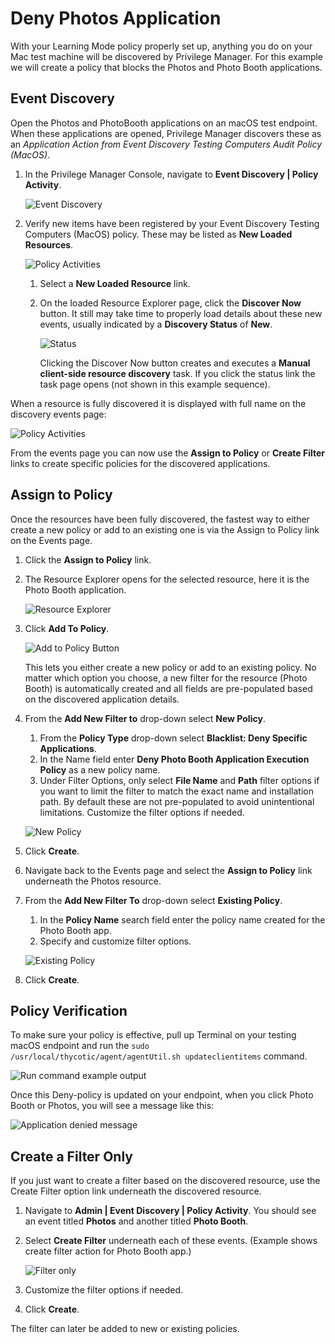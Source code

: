 [title]: # (Deny Photos)
[tags]: # (standard user, policy, macOS)
[priority]: # (7)
# Deny Photos Application

With your Learning Mode policy properly set up, anything you do on your Mac test machine will be discovered by Privilege Manager. For this example we will create a policy that blocks the Photos and Photo Booth applications.

## Event Discovery

Open the Photos and PhotoBooth applications on an macOS test endpoint. When these applications are opened, Privilege Manager discovers these as an _Application Action from Event Discovery Testing Computers Audit Policy (MacOS)_.

1. In the Privilege Manager Console, navigate to __Event Discovery | Policy Activity__.

   ![Event Discovery](images/deny/deny-3.png "Event Discovery page")
1. Verify new items have been registered by your Event Discovery Testing Computers (MacOS) policy. These may be listed as __New Loaded Resources__.

   ![Policy Activities](images/deny/discovery-nlr.png "Events showing New Loaded Resource")
   1. Select a __New Loaded Resource__ link.
   1. On the loaded Resource Explorer page, click the __Discover Now__ button. It still may take time to properly load details about these new events, usually indicated by a __Discovery Status__ of __New__.

      ![Status](images/deny/discovery-nlr-2.png "Discovery status")

      Clicking the Discover Now button creates and executes a __Manual client-side resource discovery__ task. If you click the status link the task page opens (not shown in this example sequence).

When a resource is fully discovered it is displayed with full name on the discovery events page:

![Policy Activities](images/deny/discovery-nlr-3.png "Events showing fully discovered resources")

From the events page you can now use the __Assign to Policy__ or __Create Filter__ links to create specific policies for the discovered applications.

## Assign to Policy

Once the resources have been fully discovered, the fastest way to either create a new policy or add to an existing one is via the Assign to Policy link on the Events page.

1. Click the __Assign to Policy__ link.
1. The Resource Explorer opens for the selected resource, here it is the Photo Booth application.

   ![Resource Explorer](images/deny/discovery-nlr-4.png "Resource Explorer showing details from discovered resource")
1. Click __Add To Policy__.

   ![Add to Policy Button](images/deny/discovery-nlr-6.png "Adding to either an existing or creating a new policy")

   This lets you either create a new policy or add to an existing policy. No matter which option you choose, a new filter for the resource (Photo Booth) is automatically created and all fields are pre-populated based on the discovered application details.
1. From the __Add New Filter to__ drop-down select __New Policy__.
   1. From the __Policy Type__ drop-down select __Blacklist: Deny Specific Applications__.
   1. In the Name field enter __Deny Photo Booth Application Execution Policy__ as a new policy name.
   1. Under Filter Options, only select __File Name__ and __Path__ filter options if you want to limit the filter to match the exact name and installation path. By default these are not pre-populated to avoid unintentional limitations. Customize the filter options if needed.

   ![New Policy](images/deny/discovery-nlr-8.png "Deny Photo Booth Application Execution Policy")
1. Click __Create__.
1. Navigate back to the Events page and select the __Assign to Policy__ link underneath the Photos resource.
1. From the __Add New Filter To__ drop-down select __Existing Policy__.
   1. In the __Policy Name__ search field enter the policy name created for the Photo Booth app.
   1. Specify and customize filter options.

   ![Existing Policy](images/deny/discovery-nlr-9.png "Add to existing policy")
1. Click __Create__.


## Policy Verification

To make sure your policy is effective, pull up Terminal on your testing macOS endpoint and run the `sudo /usr/local/thycotic/agent/agentUtil.sh updateclientitems` command.

   ![Run command example output](images/deny/terminal.png "Client items update terminal example")

Once this Deny-policy is updated on your endpoint, when you click Photo Booth or Photos, you will see a message like this:

   ![Application denied message](images/deny/app-denied.png "Application denied dialog example")

## Create a Filter Only

If you just want to create a filter based on the discovered resource, use the Create Filter option link underneath the discovered resource.

1. Navigate to __Admin | Event Discovery | Policy Activity__. You should see an event titled __Photos__ and another titled __Photo Booth__.
1. Select __Create Filter__ underneath each of these events. (Example shows create filter action for Photo Booth app.)

   ![Filter only](images/deny/discovery-nlr-5.png "Photo Booth filter only")
1. Customize the filter options if needed.
1. Click __Create__.

The filter can later be added to new or existing policies.
